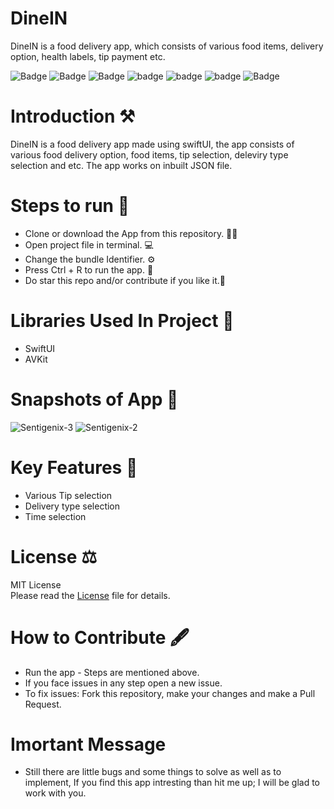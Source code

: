 # DineIN
DineIN is a food delivery app, which consists of various food items, delivery option, health labels, tip payment etc.

![Badge](https://img.shields.io/badge/License-MIT-yellow) 
![Badge](https://img.shields.io/badge/Language-SwiftUI-pink) 
![Badge](https://img.shields.io/badge/Xcode-12.1-green)
![badge](https://img.shields.io/badge/Swift-UI-red)
![badge](https://img.shields.io/badge/iOS-14.1-blue)
![badge](https://img.shields.io/badge/Platfrom-iOS-orange)
![Badge](https://img.shields.io/badge/FoodDelivery-Application-yellowgreen)

# Introduction ⚒  
DineIN is a food delivery app made using swiftUI, the app consists of various food delivery option, food items, tip selection, deleviry type selection and etc. The app 
works on inbuilt JSON file.  

# Steps to run 📲

* Clone or download the App from this repository. 👩‍💻
* Open project file in terminal. 💻
* Change the bundle Identifier. ⚙️
* Press Ctrl + R to run the app. 📲
* Do star this repo and/or contribute if you like it.🙂 

# Libraries Used In Project 📒 

* SwiftUI
* AVKit

# Snapshots of App 📸

![Sentigenix-3](https://user-images.githubusercontent.com/56252259/98069618-30043d80-1e85-11eb-8e17-2eabcae9e325.png)
![Sentigenix-2](https://user-images.githubusercontent.com/56252259/98069614-2e3a7a00-1e85-11eb-880c-bb40aca45d8e.png)

# Key Features 🔐
* Various Tip selection
* Delivery type selection
* Time selection

# License ⚖️  

MIT License<br> Please read the [License](https://github.com/gokulnair2001/DineIN/blob/main/LICENSE) file for details.

# How to Contribute 🖋 

* Run the app - Steps are mentioned above.
* If you face issues in any step open a new issue.
* To fix issues: Fork this repository, make your changes and make a Pull Request. 


# Imortant Message 

* Still there are little bugs and some things to solve as well as to implement, If you find this app intresting than hit me up; I will be
glad to work with you.
